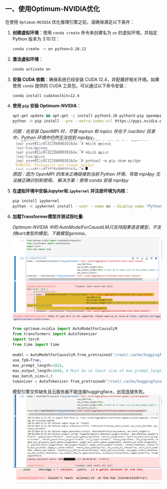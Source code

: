 ## 一、使用Optimum-NVIDIA优化
在使用 `Optimum-NVIDIA` 优化推理引擎之前，请确保满足以下条件：
1. **创建虚拟环境**：使用 `conda create` 命令来创建名为 `on` 的虚拟环境，并指定 Python 版本为 3.10.12：
   ```bash
   conda create -n on python=3.10.12
   ```

2. **激活虚拟环境**：
   ```bash
   conda activate on
   ```

3. **安装 CUDA 依赖**：确保系统已经安装 CUDA 12.4，并配置好相关环境。如果使用 `conda` 提供的 CUDA 工具包，可以通过以下命令安装：
   ```bash
   conda install cudatoolkit=12.4
   ```

4. **使用 `pip` 安装 Optimum-NVIDIA**：
    ```bash
    apt-get update && apt-get -y install python3.10 python3-pip openmpi-bin libopenmpi-dev
    python -m pip install --pre --extra-index-url https://pypi.nvidia.com optimum-nvidia
    ```

    *问题：在安装 OpenMPI 时，尽管 mpirun 和 mpicc 存在于 /usr/bin/ 目录中，Python 环境中仍然无法找到 mpi4py。
    ![alt text](image-2.png)
    原因：因为 OpenMPI 的库未正确链接到当前 Python 环境，导致 mpi4py 无法被正确识别和使用。
    解决方案：使用 conda 安装 mpi4py*

5. **在虚拟环境中安装Jupyter和 `ipykernel` 并注册环境为内核**：
   ```bash
   pip install ipykernel
   python -m ipykernel install --user --name on --display-name "Python (on)"
   ```

6. **加载Transformer模型并测试吞吐量**:

    *Optimum-NVIDIA 中的 AutoModelForCausalLM只支持因果语言模型，不支持bert类型的模型。下载模型gemma。
    ![alt text](image.png)
    ![alt text](image-1.png)*
    ```python
    from optimum.nvidia import AutoModelForCausalLM
    from transformers import AutoTokenizer
    import torch
    from time import time

    model = AutoModelForCausalLM.from_pretrained("/root/.cache/huggingface/transformers/gemma/Lucachen/gemma2b",
    use_fp8=True,
    max_prompt_length=1024,
    max_output_length=2048, # Must be at least size of max_prompt_length + max_new_tokens
    max_batch_size=8,)
    tokenizer = AutoTokenizer.from_pretrained("/root/.cache/huggingface/transformers/gemma/Lucachen/gemma2b")
    ```
    模型引擎文件缺失且云服务器不能连接huggingface，出现连接失败。
    ![alt text](image-4.png)
    ![alt text](image-3.png)